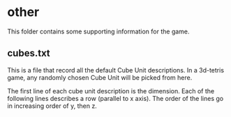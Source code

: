 # other

This folder contains some supporting information for the game.

## cubes.txt
This is a file that record all the default Cube Unit descriptions. In a 3d-tetris game, any randomly chosen Cube Unit will be picked from here.

The first line of each cube unit description is the dimension. Each of the following lines describes a row (parallel to x axis). The order of the lines go in increasing order of y, then z.
